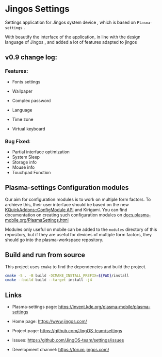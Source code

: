 # Jingos Settings

Settings application for Jingos system device , which is based on `Plasma-settings` .

With beautify the interface of the application, in line with the design language of Jingos , and added a lot of features adapted to jingos



## v0.9 change log:

### Features:

- Fonts settings

- Wallpaper

- Complex password 

- Language 

- Time zone 

- Virtual keyboard

  

### Bug Fixed: 

- Partial interface optimization
- System Sleep 
- Storage  info 
- Mouse info 
- Touchpad Function



## Plasma-settings Configuration modules

Our aim for configuration modules is to work on multiple form factors.
To archieve this, their user interface should be based on the new
[KQuickAddons::ConfigModule API](https://api.kde.org/frameworks/kdeclarative/html/classKQuickAddons_1_1ConfigModule.html)
and Kirigami.
You can find documentation on creating such configuration modules on
[docs.plasma-mobile.org/PlasmaSettings.html](https://docs.plasma-mobile.org/PlasmaSettings.html)

Modules only useful on mobile can be added to the `modules` directory of this
repository, but if they are useful for devices of multiple form factors,
they should go into the plasma-workspace repository.

## Build and run from source

This project uses `cmake` to find the dependencies and build the project.

```sh
cmake -S . -B build -DCMAKE_INSTALL_PREFIX=${PWD}/install
cmake --build build --target install -j4
```

## Links

* Plasma-settings page: https://invent.kde.org/plasma-mobile/plasma-settings

* Home page: https://www.jingos.com/

* Project page: https://github.com/JingOS-team/settings

* Issues: https://github.com/JingOS-team/settings/issues

* Development channel: https://forum.jingos.com/

